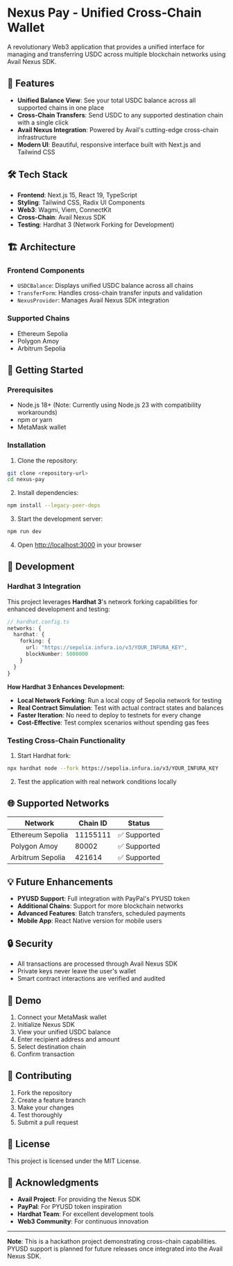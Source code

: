 # Nexus Pay - Unified Cross-Chain Wallet

A revolutionary Web3 application that provides a unified interface for managing and transferring USDC across multiple blockchain networks using Avail Nexus SDK.

## 🚀 Features

- **Unified Balance View**: See your total USDC balance across all supported chains in one place
- **Cross-Chain Transfers**: Send USDC to any supported destination chain with a single click
- **Avail Nexus Integration**: Powered by Avail's cutting-edge cross-chain infrastructure
- **Modern UI**: Beautiful, responsive interface built with Next.js and Tailwind CSS

## 🛠️ Tech Stack

- **Frontend**: Next.js 15, React 19, TypeScript
- **Styling**: Tailwind CSS, Radix UI Components
- **Web3**: Wagmi, Viem, ConnectKit
- **Cross-Chain**: Avail Nexus SDK
- **Testing**: Hardhat 3 (Network Forking for Development)

## 🏗️ Architecture

### Frontend Components
- `USDCBalance`: Displays unified USDC balance across all chains
- `TransferForm`: Handles cross-chain transfer inputs and validation
- `NexusProvider`: Manages Avail Nexus SDK integration

### Supported Chains
- Ethereum Sepolia
- Polygon Amoy  
- Arbitrum Sepolia

## 🚀 Getting Started

### Prerequisites
- Node.js 18+ (Note: Currently using Node.js 23 with compatibility workarounds)
- npm or yarn
- MetaMask wallet

### Installation

1. Clone the repository:
```bash
git clone <repository-url>
cd nexus-pay
```

2. Install dependencies:
```bash
npm install --legacy-peer-deps
```

3. Start the development server:
```bash
npm run dev
```

4. Open [http://localhost:3000](http://localhost:3000) in your browser

## 🔧 Development

### Hardhat 3 Integration

This project leverages **Hardhat 3**'s network forking capabilities for enhanced development and testing:

```typescript
// hardhat.config.ts
networks: {
  hardhat: {
    forking: {
      url: "https://sepolia.infura.io/v3/YOUR_INFURA_KEY",
      blockNumber: 5000000
    }
  }
}
```

**How Hardhat 3 Enhances Development:**
- **Local Network Forking**: Run a local copy of Sepolia network for testing
- **Real Contract Simulation**: Test with actual contract states and balances
- **Faster Iteration**: No need to deploy to testnets for every change
- **Cost-Effective**: Test complex scenarios without spending gas fees

### Testing Cross-Chain Functionality

1. Start Hardhat fork:
```bash
npx hardhat node --fork https://sepolia.infura.io/v3/YOUR_INFURA_KEY
```

2. Test the application with real network conditions locally

## 🌐 Supported Networks

| Network | Chain ID | Status |
|---------|----------|--------|
| Ethereum Sepolia | 11155111 | ✅ Supported |
| Polygon Amoy | 80002 | ✅ Supported |
| Arbitrum Sepolia | 421614 | ✅ Supported |

## 💡 Future Enhancements

- **PYUSD Support**: Full integration with PayPal's PYUSD token
- **Additional Chains**: Support for more blockchain networks
- **Advanced Features**: Batch transfers, scheduled payments
- **Mobile App**: React Native version for mobile users

## 🔒 Security

- All transactions are processed through Avail Nexus SDK
- Private keys never leave the user's wallet
- Smart contract interactions are verified and audited

## 📱 Demo

1. Connect your MetaMask wallet
2. Initialize Nexus SDK
3. View your unified USDC balance
4. Enter recipient address and amount
5. Select destination chain
6. Confirm transaction

## 🤝 Contributing

1. Fork the repository
2. Create a feature branch
3. Make your changes
4. Test thoroughly
5. Submit a pull request

## 📄 License

This project is licensed under the MIT License.

## 🙏 Acknowledgments

- **Avail Project**: For providing the Nexus SDK
- **PayPal**: For PYUSD token inspiration
- **Hardhat Team**: For excellent development tools
- **Web3 Community**: For continuous innovation

---

**Note**: This is a hackathon project demonstrating cross-chain capabilities. PYUSD support is planned for future releases once integrated into the Avail Nexus SDK.